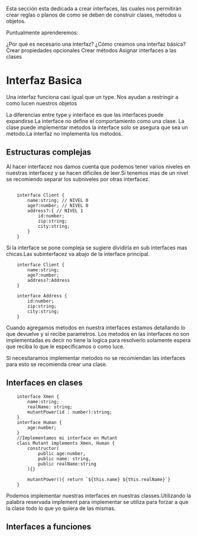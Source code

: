 
Esta sección esta dedicada a crear interfaces, las cuales nos permitirán crear reglas o planos de como se deben de construir clases, métodos u objetos.

Puntualmente aprenderemos:

¿Por qué es necesario una interfaz?
¿Cómo creamos una interfaz básica?
Crear propiedades opcionales
Crear métodos
Asignar interfaces a las clases


# Interfaz Basica


Una interfaz funciona casi igual que un type.
Nos ayudan a restringir a como lucen nuestros objetos

La diferencias entre type y interface es que las interfaces puede expandirse.La interface no define el comportamiento como una clase.
La clase puede implementar metodos la interface solo se asegura que sea un metodo.La interfaz no implementa los metodos.



## Estructuras complejas 


Al hacer interfacez nos damos cuenta que podemos tener varios niveles en nuestras interfacez y se hacen dificiles de leer.Si tenemos mas de un nivel se recomiendo separar los subniveles por otras interfacez.
```
   
    interface Client {
        name:string; // NIVEL 0
        age?:number; // NIVEL 0      
        address?:{ // NIVEL 1
            id:number;
            zip:string;
            city:string;
        }
    }

```
Si la interface se pone compleja se sugiere dividirla en sub interfaces mas chicas.Las subinterfacez va abajo de la interface principal.
```
    interface Client {
        name:string;
        age?:number;       
        address?:Address
    }

    interface Address {
        id:number;
        zip:string;
        city:string;
    }
```
Cuando agregamos metodos en nuestra interfaces estamos detallando lo que devuelve y si recibe parametros.
Los metodos en las interfaces no son implementadas  es decir no tiene la logica para resolverlo solamente espera que reciba lo que le especificamos  o como luce.

Si necesitaramos implementar metodos no se recomiendan las interfaces para esto se recomienda crear una clase.

## Interfaces en clases
```
    interface Xmen {
        name:string;
        realName: string;
        mutantPower(id : number):string;
    }
    interface Human {
        age:number;
    }
    //Implementamos mi interface en Mutant
    class Mutant implements Xmen, Human {
        constructor(
            public age:number,
            public name: string,
            public realName:string
        ){}
        
        mutantPower(){ return `${this.name} ${this.realName}`}
    }
```
Podemos implementar nuestras interfaces en nuestras classes.Utilizando la palabra reservada implement para implementar se utiliza para forzar  a que la clase todo lo que yo quiera de las mismas.


## Interfaces a funciones 
